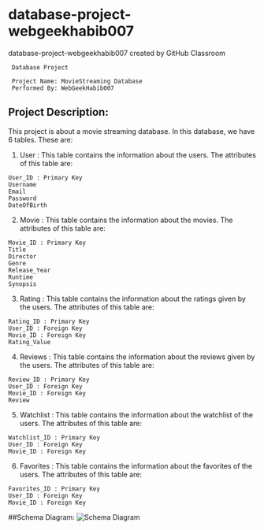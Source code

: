 # database-project-webgeekhabib007
database-project-webgeekhabib007 created by GitHub Classroom
```
 Database Project
 
 Project Name: MovieStreaming Database
 Performed By: WebGeekHabib007
```


## Project Description:
This project is about a movie streaming database. In this database, we have 6 tables. These are:
1. User : This table contains the information about the users. The attributes of this table are:
```
User_ID : Primary Key
Username
Email
Password
DateOfBirth
```
2. Movie : This table contains the information about the movies. The attributes of this table are:
```
Movie_ID : Primary Key
Title
Director
Genre
Release_Year
Runtime
Synopsis
```
3. Rating : This table contains the information about the ratings given by the users. The attributes of this table are:
```
Rating_ID : Primary Key
User_ID : Foreign Key
Movie_ID : Foreign Key
Rating_Value
```
4. Reviews : This table contains the information about the reviews given by the users. The attributes of this table are:
```
Review_ID : Primary Key
User_ID : Foreign Key
Movie_ID : Foreign Key
Review
```
5. Watchlist : This table contains the information about the watchlist of the users. The attributes of this table are:
```
Watchlist_ID : Primary Key
User_ID : Foreign Key
Movie_ID : Foreign Key
```
6. Favorites : This table contains the information about the favorites of the users. The attributes of this table are:
```
Favorites_ID : Primary Key
User_ID : Foreign Key
Movie_ID : Foreign Key
```

##Schema Diagram:
![Schema Diagram]('https://github.com/DatabaseSystem19/database-project-webgeekhabib007/blob/main/Database%20project%20schema.png')


